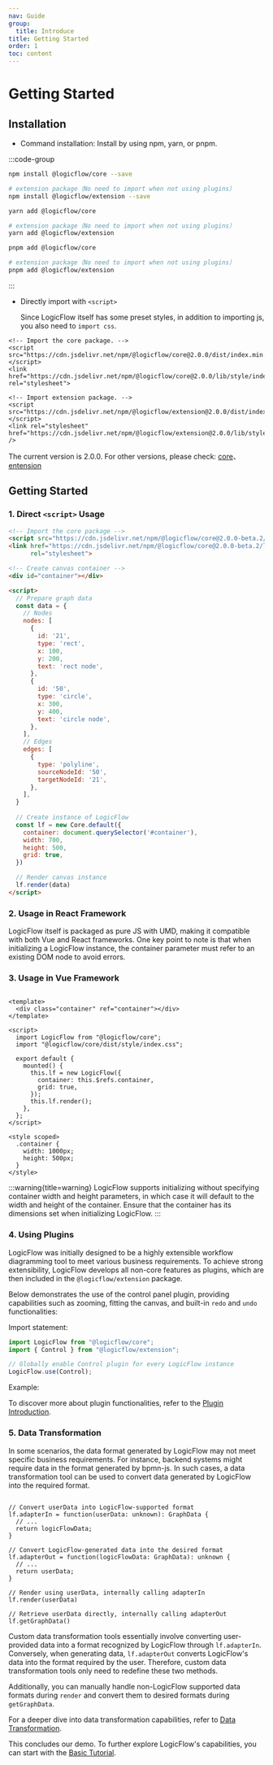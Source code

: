 ```yaml
---
nav: Guide
group:
  title: Introduce
title: Getting Started
order: 1
toc: content
---
```


# Getting Started

## Installation

- Command installation: Install by using npm, yarn, or pnpm.

:::code-group

```bash [npm]
npm install @logicflow/core --save

# extension package（No need to import when not using plugins）
npm install @logicflow/extension --save
```

```bash [yarn]
yarn add @logicflow/core

# extension package（No need to import when not using plugins）
yarn add @logicflow/extension
```

```bash [pnpm]
pnpm add @logicflow/core

# extension package（No need to import when not using plugins）
pnpm add @logicflow/extension
```

:::

- Directly import with `<script>`

  Since LogicFlow itself has some preset styles, in addition to importing js, you also need
  to `import css`.

```tsx
<!-- Import the core package. -->
<script src="https://cdn.jsdelivr.net/npm/@logicflow/core@2.0.0/dist/index.min.js"></script>
<link href="https://cdn.jsdelivr.net/npm/@logicflow/core@2.0.0/lib/style/index.min.css" rel="stylesheet">

<!-- Import extension package. -->
<script src="https://cdn.jsdelivr.net/npm/@logicflow/extension@2.0.0/dist/index.min.js"></script>
<link rel="stylesheet" href="https://cdn.jsdelivr.net/npm/@logicflow/extension@2.0.0/lib/style/index.min.css" />

```

The current version is 2.0.0. For other versions, please
check: <a href="https://www.jsdelivr.com/package/npm/@logicflow/core" target="_blank">core</a>、<a href="https://www.jsdelivr.com/package/npm/@logicflow/extension" target="_blank">
entension</a>

## Getting Started

### 1. Direct `<script>` Usage

```html | pure
<!-- Import the core package -->
<script src="https://cdn.jsdelivr.net/npm/@logicflow/core@2.0.0-beta.2/dist/index.min.js"></script>
<link href="https://cdn.jsdelivr.net/npm/@logicflow/core@2.0.0-beta.2/lib/style/index.min.css"
      rel="stylesheet">

<!-- Create canvas container -->
<div id="container"></div>

<script>
  // Prepare graph data
  const data = {
    // Nodes
    nodes: [
      {
        id: '21',
        type: 'rect',
        x: 100,
        y: 200,
        text: 'rect node',
      },
      {
        id: '50',
        type: 'circle',
        x: 300,
        y: 400,
        text: 'circle node',
      },
    ],
    // Edges
    edges: [
      {
        type: 'polyline',
        sourceNodeId: '50',
        targetNodeId: '21',
      },
    ],
  }
  
  // Create instance of LogicFlow
  const lf = new Core.default({
    container: document.querySelector('#container'),
    width: 700,
    height: 500,
    grid: true,
  })

  // Render canvas instance
  lf.render(data)
</script>
```

### 2. Usage in React Framework

LogicFlow itself is packaged as pure JS with UMD, making it compatible with both Vue and React
frameworks. One key point to note is that when initializing a LogicFlow instance, the container
parameter must refer to an existing DOM node to avoid errors.

<code id="use-in-react" src="../../src/tutorial/get-started/use-in-react"></code>

### 3. Usage in Vue Framework

```vue | pure

<template>
  <div class="container" ref="container"></div>
</template>

<script>
  import LogicFlow from "@logicflow/core";
  import "@logicflow/core/dist/style/index.css";

  export default {
    mounted() {
      this.lf = new LogicFlow({
        container: this.$refs.container,
        grid: true,
      });
      this.lf.render();
    },
  };
</script>

<style scoped>
  .container {
    width: 1000px;
    height: 500px;
  }
</style>
```

:::warning{title=warning}
LogicFlow supports initializing without specifying container width and height parameters, in which
case it will default to the width and height of the container. Ensure that the container has its
dimensions set when initializing LogicFlow.
:::

### 4. Using Plugins

LogicFlow was initially designed to be a highly extensible workflow diagramming tool to meet various
business requirements. To achieve strong extensibility, LogicFlow develops all non-core features as
plugins, which are then included in the `@logicflow/extension` package.

Below demonstrates the use of the control panel plugin, providing capabilities such as zooming,
fitting the canvas, and built-in `redo` and `undo` functionalities:

Import statement:

```js
import LogicFlow from "@logicflow/core";
import { Control } from "@logicflow/extension";

// Globally enable Control plugin for every LogicFlow instance
LogicFlow.use(Control);
```

Example:

<code id="use-plugin" src="../../src/tutorial/get-started/use-plugin"></code>

To discover more about plugin functionalities, refer to
the [Plugin Introduction](./extension/intro.en.md).

### 5. Data Transformation

In some scenarios, the data format generated by LogicFlow may not meet specific business
requirements. For instance, backend systems might require data in the format generated by bpmn-js.
In such cases, a data transformation tool can be used to convert data generated by LogicFlow into
the required format.

```tsx | pure

// Convert userData into LogicFlow-supported format
lf.adapterIn = function(userData: unknown): GraphData {
  // ...
  return logicFlowData;
}

// Convert LogicFlow-generated data into the desired format
lf.adapterOut = function(logicFlowData: GraphData): unknown {
  // ...
  return userData;
}

// Render using userData, internally calling adapterIn 
lf.render(userData)

// Retrieve userData directly, internally calling adapterOut
lf.getGraphData()
```

Custom data transformation tools essentially involve converting user-provided data into a format
recognized by LogicFlow through `lf.adapterIn`. Conversely, when generating data, `lf.adapterOut`
converts LogicFlow's data into the format required by the user. Therefore, custom data
transformation tools only need to redefine these two methods.

Additionally, you can manually handle non-LogicFlow supported data formats during `render` and
convert them to desired formats during `getGraphData`.

For a deeper dive into data transformation capabilities, refer
to [Data Transformation](./extension/adapter.en.md).

This concludes our demo. To further explore LogicFlow's capabilities, you can start with
the [Basic Tutorial](./basic/class.en.md).

